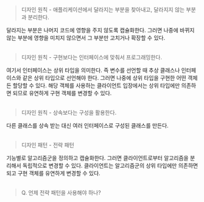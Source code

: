 > 디자인 원칙 - 애플리케이션에서 달라지는 부분을 찾아내고, 달라지지 않는 부분과 분리한다.

달라지는 부분은 나머지 코드에 영향을 주지 않도록 캡슐화한다. 그러면 나중에 바뀌지 않는 부분에 영향을 미치지 않으면서 그 부분만 고치거나 확장할 수 있다.
<br><br>

> 디자인 원칙 - 구현보다는 인터페이스에 맞춰서 프로그래밍한다.

여기서 인터페이스는 상위 타입을 의미한다. 즉 변수를 선언할 때 추상 클래스나 인터페이스와 같은 상위 타입으로 선언해야 한다. 그러면 나중에 상위 타입을 구현한 어떤 객체든 할당할 수 있다. 해당 객체를 사용하는 클라이언트 입장에서는 상위 타입에만 의존하면 되므로 유연하게 구현 객체를 변경할 수 있다.
<br><br>

> 디자인 원칙 - 상속보다는 구성을 활용한다.

다른 클래스를 상속 받는 대신 여러 인터페이스로 구성된 클래스를 만든다.
<br><br>

> 디자인 패턴 - 전략 패턴

기능별로 알고리즘군을 정의하고 캡슐화한다. 그러면 클라이언트로부터 알고리즘을 분리해서 독립적으로 변경할 수 있다. 클라이언트는 알고리즘군의 상위 타입에만 의존하면 되고 구현 객체를 유연하게 변경할 수 있다.
<br><br>

> Q. 언제 전략 패턴을 사용해야 하나?
